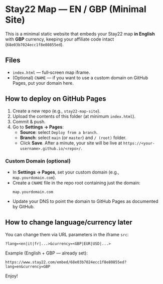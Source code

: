 # Stay22 Map — EN / GBP (Minimal Site)

This is a minimal static website that embeds your Stay22 map **in English** with **GBP** currency, keeping your affiliate code intact (`68e03b7024ecc1f8e80855ed`).

## Files
- `index.html` — full‑screen map iframe.
- (Optional) `CNAME` — if you want to use a custom domain on GitHub Pages, put your domain here.

## How to deploy on GitHub Pages

1. Create a new repo (e.g., `stay22-map-site`).
2. Upload the contents of this folder (at minimum `index.html`).
3. Commit & push.
4. Go to **Settings → Pages**:
   - **Source**: select `Deploy from a branch`.
   - **Branch**: select `main` (or `master`) and `/ (root)` folder.
   - Click **Save**. After a minute, your site will be live at `https://<your-username>.github.io/<repo>/`.

### Custom Domain (optional)
- In **Settings → Pages**, set your custom domain (e.g., `map.yourdomain.com`).
- Create a `CNAME` file in the repo root containing just the domain:
  ```
  map.yourdomain.com
  ```
- Update your DNS to point the domain to GitHub Pages as documented by GitHub.

## How to change language/currency later
You can change them via URL parameters in the iframe `src`:
```
?lang=<en|it|fr|...>&currency=<GBP|EUR|USD|...>
```
Example (English + GBP — already set):
```
https://www.stay22.com/embed/68e03b7024ecc1f8e80855ed?lang=en&currency=GBP
```

Enjoy!
